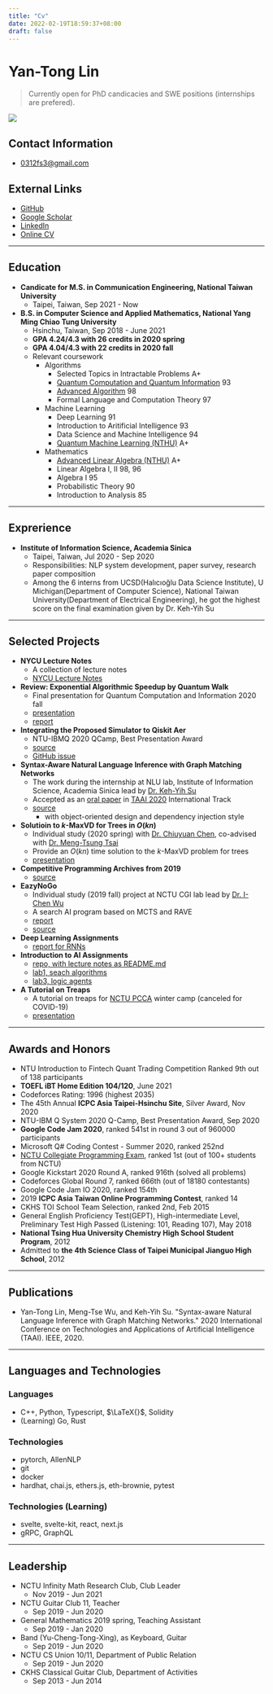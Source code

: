```yaml
---
title: "Cv"
date: 2022-02-19T18:59:37+08:00
draft: false
---
```



# Yan-Tong Lin
> Currently open for PhD candicacies and SWE positions (internships are prefered).

![](https://i.imgur.com/N65jgTe.jpg)


## Contact Information
* 0312fs3@gmail.com

## External Links
* [GitHub](https://github.com/EazyReal)
* [Google Scholar](https://scholar.google.com.tw/citations?user=LRBdYYIAAAAJ)
* [LinkedIn](https://www.linkedin.com/in/yan-tong-lin/)
* [Online CV](https://hackmd.io/@ytlin/cv)

---

## Education
- **Candicate for M.S. in Communication Engineering, National Taiwan University**
    - Taipei, Taiwan, Sep 2021 - Now
- **B.S. in Computer Science and Applied Mathematics, National Yang Ming Chiao Tung University**
	- Hsinchu, Taiwan, Sep 2018 - June 2021
    - **GPA 4.24/4.3 with 26 credits in 2020 spring**
    - **GPA 4.04/4.3 with 22 credits in 2020 fall**
    - Relevant coursework
        - Algorithms
            - Selected Topics in Intractable Problems A+
            - [Quantum Computation and Quantum Information](https://timetable.nycu.edu.tw/?r=main/crsoutline&Acy=109&Sem=1&CrsNo=5081) 93
            - [Advanced Algorithm](https://timetable.nctu.edu.tw/?r=main/crsoutline&Acy=108&Sem=2&CrsNo=5903) 98
            - Formal Language and Computation Theory 97
        - Machine Learning
            - Deep Learning 91
            - Introduction to Aritificial Intelligence 93
            - Data Science and Machine Intelligence 94
            - [Quantum Machine Learning (NTHU)](https://www.ccxp.nthu.edu.tw/ccxp/INQUIRE/JH/output/6_6.1_6.1.12/10910IPHD500200.pdf?ACIXSTORE=so3kuq349ree8hmggbd2ov8846) A+
        - Mathematics
            - [Advanced Linear Algebra (NTHU)](https://www.ccxp.nthu.edu.tw/ccxp/INQUIRE/JH/output/6_6.1_6.1.12/10910MATH331000.pdf?ACIXSTORE=9j8jserdlk5nbca4erj0mth2p1) A+
            - Linear Algebra I, II 98, 96
            - Algebra I 95
            - Probabilistic Theory 90
            - Introduction to Analysis 85

---

## Exprerience
- **Institute of Information Science, Academia Sinica**
	- Taipei, Taiwan, Jul 2020 - Sep 2020
    - Responsibilities: NLP system development, paper survey, research paper composition
    - Among the 6 interns from UCSD(Halıcıoğlu Data Science Institute), U Michigan(Department of Computer Science), National Taiwan University(Department of Electrical Engineering), he got the highest score on the final examination given by Dr. Keh-Yih Su 

---

## Selected Projects
* **NYCU Lecture Notes**
	* A collection of lecture notes
	* [NYCU Lecture Notes](https://hackmd.io/@ytlin/nycu-notes)
* **Review: Exponential Algorithmic Speedup by Quantum Walk**
    * Final presentation for Quantum Computation and Information 2020 fall
    * [presentation](https://github.com/EazyReal/QCQI2020fall/blob/main/QCQI_final__Oral_Version_.pdf)
    * [report](https://github.com/EazyReal/QCQI2020fall/blob/main/QCQI_final__Textual_Version_.pdf)
* **Integrating the Proposed Simulator to Qiskit Aer**
    * NTU-IBMQ 2020 QCamp, Best Presentation Award
    * [source](https://github.com/EazyReal/NTU-IBMQ-QCamp2020)
    * [GitHub issue](https://github.com/qiskit-community/qiskit-hackathon-taiwan-20/issues/17)
* **Syntax-Aware Natural Language Inference with Graph Matching Networks**
    *  The work during the internship at NLU lab, Institute of Information Science, Academia Sinica lead by [Dr. Keh-Yih Su](https://www.iis.sinica.edu.tw/pages/kysu/index.html)
    * Accepted as an [oral paper](https://ieeexplore.ieee.org/abstract/document/9382461) in [TAAI 2020](https://taai2020.github.io/) International Track
    * [source](https://github.com/EazyReal/2020-IIS-internship/tree/master/MNLI)
    	* with object-oriented design and dependency injection style
* **Solutioin to $k$-MaxVD for Trees in $O(kn)$**
    * Individual study (2020 spring) with [Dr. Chiuyuan Chen](https://scholar.nctu.edu.tw/en/persons/chiuyuan-chen), co-advised with [Dr. Meng-Tsung Tsai](https://people.cs.nctu.edu.tw/~mtsai/index.html)
    * Provide an $O(kn)$ time solution to the $k$-MaxVD problem for trees
    * [presentation](https://hackmd.io/@ytlin/kMaxVD-presentation)
* **Competitive Programming Archives from 2019**
    * [source](https://github.com/EazyReal/CompetitveProgramming)
* **EazyNoGo**
    * Individual study (2019 fall) project at NCTU CGI lab lead by [Dr. I-Chen Wu](https://cgilab.nctu.edu.tw/~icwu/)
    * A search AI program based on MCTS and RAVE
    * [report](https://github.com/EazyReal/NCTU2019fall-reports/blob/master/cgilab/Indivisual%20Study%202019%20spring%20at%20CGI%20lab%20report.pptx)
    * [source](https://github.com/EazyReal/EazyNoGo)
* **Deep Learning Assignments**
    * [report for RNNs](https://github.com/EazyReal/NCTU2019fall_DeepLearning/blob/master/HW3/HW3%20Report.pdf)
* **Introduction to AI Assignments**
	* [repo, with lecture notes as README.md](https://github.com/EazyReal/Intro2AI-2020spring)
    * [lab1, seach algorithms](https://github.com/EazyReal/Intro2AI-2020spring/blob/master/lab1/AI_lab1_0712238.pdf)
    * [lab3, logic agents](https://github.com/EazyReal/Intro2AI-2020spring/tree/master/lab3)
* **A Tutorial on Treaps**
	* A tutorial on treaps for [NCTU PCCA](https://www.facebook.com/NCTUPCCA/) winter camp (canceled for COVID-19)
	* [presentation](https://hackmd.io/9Hw3BAv8RhecludOcMEsvw)

---

## Awards and Honors
* NTU Introduction to Fintech Quant Trading Competition Ranked 9th out of 138 participants
* **TOEFL iBT Home Edition 104/120**, June 2021
* Codeforces Rating: 1996 (highest 2035)
* The 45th Annual **ICPC Asia Taipei-Hsinchu Site**, Silver Award, Nov 2020
* NTU-IBM Q System 2020 Q-Camp, Best Presentation Award, Sep 2020
* **Google Code Jam 2020**, ranked 541st in round 3 out of 960000 participants
* Microsoft Q# Coding Contest - Summer 2020, ranked 252nd
* [NCTU Collegiate Programming Exam](https://www.facebook.com/nctupe), ranked 1st (out of 100+ students from NCTU)
* Google Kickstart 2020 Round A, ranked 916th (solved all problems)
* Codeforces Global Round 7, ranked 666th (out of 18180 contestants)
* Google Code Jam IO 2020, ranked 154th
* 2019 **ICPC Asia Taiwan Online Programming Contest**, ranked 14
* CKHS TOI School Team Selection, ranked 2nd, Feb 2015 
* General English Proficiency Test(GEPT), High-intermediate Level, Preliminary Test High Passed (Listening: 101, Reading 107), May 2018 
* **National Tsing Hua University Chemistry High School Student Program**, 2012
* Admitted to **the 4th Science Class of Taipei Municipal Jianguo High School**, 2012

---

## Publications

- Yan-Tong Lin, Meng-Tse Wu, and Keh-Yih Su. "Syntax-aware Natural Language Inference with Graph Matching Networks." 2020 International Conference on Technologies and Applications of Artificial Intelligence (TAAI). IEEE, 2020.

---

## Languages and Technologies

### Languages
- C++, Python, Typescript, $\LaTeX{}$,  Solidity
- (Learning) Go, Rust

### Technologies
- pytorch, AllenNLP
- git
- docker
- hardhat, chai.js, ethers.js, eth-brownie, pytest

### Technologies (Learning)
- svelte, svelte-kit, react, next.js
- gRPC, GraphQL

---

## Leadership
* NCTU Infinity Math Research Club, Club Leader
	* Nov 2019 - Jun 2021
* NCTU Guitar Club 11, Teacher
	* Sep 2019 - Jun 2020
* General Mathematics 2019 spring, Teaching Assistant
	* Sep 2019 - Jan 2020
* Band (Yu-Cheng-Tong-Xing), as Keyboard, Guitar
	* Sep 2019 - Jun 2020
* NCTU CS Union 10/11, Department of Public Relation
	* Sep 2019 - Jun 2020
* CKHS Classical Guitar Club, Department of Activities 
	* Sep 2013 - Jun 2014